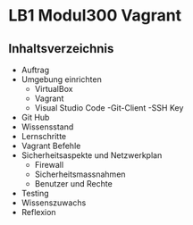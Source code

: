 # LB1 Modul300 Vagrant
## Inhaltsverzeichnis
- Auftrag
- Umgebung einrichten
  - VirtualBox
  - Vagrant
  - Visual Studio Code
  -Git-Client
  -SSH Key
- Git Hub
- Wissensstand
- Lernschritte
- Vagrant Befehle
- Sicherheitsaspekte und Netzwerkplan
  - Firewall
  - Sicherheitsmassnahmen
  - Benutzer und Rechte
- Testing
- Wissenszuwachs
- Reflexion
